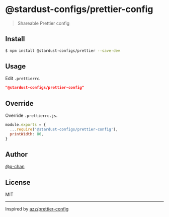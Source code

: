 # @stardust-configs/prettier-config

> Shareable Prettier config

## Install

```bash
$ npm install @stardust-configs/prettier --save-dev
```

## Usage

Edit `.prettierrc`.

```json
"@stardust-configs/prettier-config"
```

## Override

Override `.prettierrc.js`.

```js
module.exports = {
  ...require('@stardust-configs/prettier-config'),
  printWidth: 80,
}
```

## Author

[@p-chan](https://github.com/p-chan)

## License

MIT

---

Inspired by [azz/prettier-config](https://github.com/azz/prettier-config)
